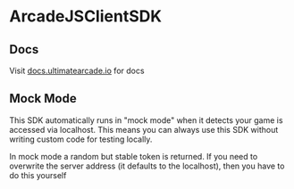 # ArcadeJSClientSDK

## Docs

Visit [docs.ultimatearcade.io](https://docs.ultimatearcade.io) for docs

## Mock Mode

This SDK automatically runs in "mock mode" when it detects your game is accessed via localhost. 
This means you can always use this SDK without writing custom code for testing locally.

In mock mode a random but stable token is returned. If you need to overwrite the server address
(it defaults to the localhost), then you have to do this yourself

